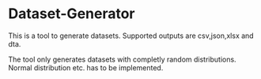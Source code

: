 # Dataset-Generator

This is a tool to generate datasets.
Supported outputs are csv,json,xlsx and dta.

The tool only generates datasets with completly random distributions. Normal distribution etc. has to be implemented.
